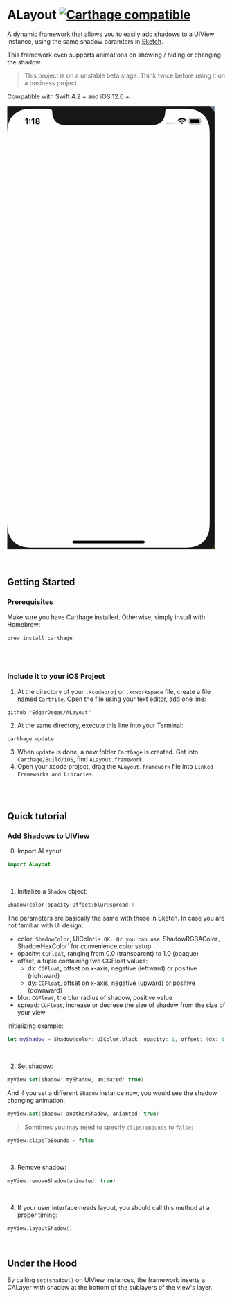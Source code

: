 # ALayout [![Carthage compatible](https://img.shields.io/badge/Carthage-compatible-4BC51D.svg?style=flat)](https://github.com/Carthage/Carthage)

A dynamic framework that allows you to easily add shadows to a UIView instance, using the same shadow paramters in [Sketch](www.sketchapp.com).

This framework even supports animations on showing / hiding or changing the shadow.

> This project is on a unstable beta stage. Think twice before using it on a business project.

Compatible with Swift 4.2 + and iOS 12.0 +.

![ezgif.com-gif-maker](assets/Animations.png)

<br/>

## Getting Started

### Prerequisites

Make sure you have Carthage installed. Otherwise, simply install with Homebrew:

```bash
brew install carthage
```

<br/>
<br/>

### Include it to your iOS Project

1. At the directory of your `.xcodeproj` or `.xcworkspace` file, create a file named `Cartfile`. Open the file using your text editor, add one line:

```
github "EdgarDegas/ALayout"
```

2. At the same directory, execute this line into your Terminal:

```
carthage update
```

3. When `update` is done, a new folder `Carthage` is created. Get into  `Carthage/Build/iOS`, find  `ALayout.framework`.
4. Open your xcode project, drag the `ALayout.framework` file into `Linked Frameworks and Libraries`.


<br/>
<br/>

## Quick tutorial

### Add Shadows to UIView

0. Import ALayout

```swift
import ALayout
```

<br/>

1. Initialize a  `Shadow` object:

```swift
Shadow(color:opacity:Offset:blur:spread:)
```

The parameters are basically the same with those in Sketch. In case you are not familiar with UI design:

* color: `ShadowColor`, UIColor` is OK. Or you can use  `ShadowRGBAColor`, `ShadowHexColor` for convenience color setup.
* opacity: `CGFloat`, ranging from 0.0 (transparent) to 1.0 (opaque)
* offset, a tuple containing two CGFloat values:
  * dx: `CGFloat`, offset on x-axis, negative (leftward) or positive (rightward)
  * dy: `CGFloat`, offset on x-axis, negative (upward) or positive (downward)
* blur: `CGFloat`, the blur radius of shadow, positive value
* spread: `CGFloat`, increase or decrese the size of shadow from the size of your view



Initializing example:

```swift
let myShadow = Shadow(color: UIColor.black, opacity: 1, offset: (dx: 0, dy: 0), blur: 24)
```



<br/>

2. Set shadow:

```swift
myView.set(shadow: myShadow, animated: true)
```



And if you set a different `Shadow` instance now, you would see the shadow changing animation.

```swift
myView.set(shadow: anotherShadow, aniamted: true)
```





> Somtimes you may need to specify `clipsToBounds` to `false`:

```swift
myView.clipsToBounds = false
```

<br/>



3. Remove shadow:

```swift
myView.removeShadow(animated: true)
```

<br/>



4. If your user interface needs layout, you should call this method at a proper timing:

```swift
myView.layoutShadow()
```



<br/>

## Under the Hood

By calling `set(shadow:)` on UIView instances, the framework inserts a CALayer with shadow at the bottom of the sublayers of the view's layer.
